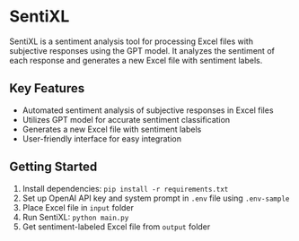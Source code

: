 # SentiXL

SentiXL is a sentiment analysis tool for processing Excel files with subjective responses using the GPT model. It analyzes the sentiment of each response and generates a new Excel file with sentiment labels.

## Key Features

- Automated sentiment analysis of subjective responses in Excel files
- Utilizes GPT model for accurate sentiment classification
- Generates a new Excel file with sentiment labels
- User-friendly interface for easy integration

## Getting Started

1. Install dependencies: `pip install -r requirements.txt`
2. Set up OpenAI API key and system prompt in `.env` file using `.env-sample`
3. Place Excel file in `input` folder
4. Run SentiXL: `python main.py`
5. Get sentiment-labeled Excel file from `output` folder

